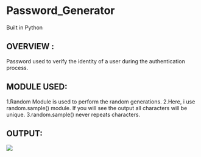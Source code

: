 # Password_Generator
Built in Python

## OVERVIEW :
Password used to verify the identity of a user during the authentication process.

## MODULE USED:

 1.Random Module is used to perform the random generations.
 2.Here, i use random.sample() module. If you will see the output all characters will be unique. 
 3.random.sample() never repeats characters. 

## OUTPUT:
![](https://user-images.githubusercontent.com/122221586/218841525-4212cf5e-f7e9-4fb1-b722-a6a7e61ce761.jpg)

